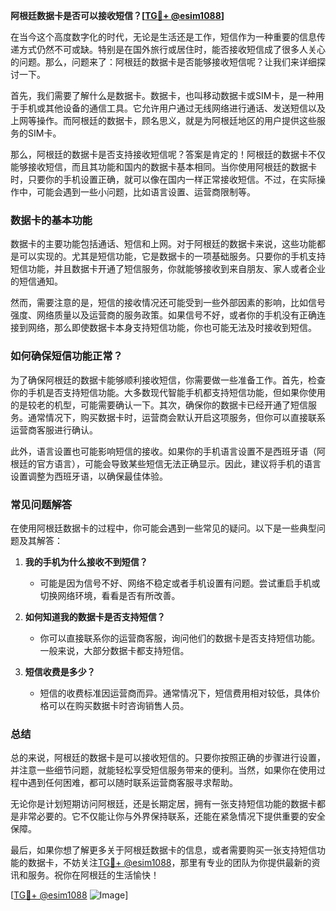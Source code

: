**阿根廷数据卡是否可以接收短信？[[TG💪+ @esim1088](https://t.me/s/esim1088)]**

在当今这个高度数字化的时代，无论是生活还是工作，短信作为一种重要的信息传递方式仍然不可或缺。特别是在国外旅行或居住时，能否接收短信成了很多人关心的问题。那么，问题来了：阿根廷的数据卡是否能够接收短信呢？让我们来详细探讨一下。

首先，我们需要了解什么是数据卡。数据卡，也叫移动数据卡或SIM卡，是一种用于手机或其他设备的通信工具。它允许用户通过无线网络进行通话、发送短信以及上网等操作。而阿根廷的数据卡，顾名思义，就是为阿根廷地区的用户提供这些服务的SIM卡。

那么，阿根廷的数据卡是否支持接收短信呢？答案是肯定的！阿根廷的数据卡不仅能够接收短信，而且其功能和国内的数据卡基本相同。当你使用阿根廷的数据卡时，只要你的手机设置正确，就可以像在国内一样正常接收短信。不过，在实际操作中，可能会遇到一些小问题，比如语言设置、运营商限制等。

### 数据卡的基本功能

数据卡的主要功能包括通话、短信和上网。对于阿根廷的数据卡来说，这些功能都是可以实现的。尤其是短信功能，它是数据卡的一项基础服务。只要你的手机支持短信功能，并且数据卡开通了短信服务，你就能够接收到来自朋友、家人或者企业的短信通知。

然而，需要注意的是，短信的接收情况还可能受到一些外部因素的影响，比如信号强度、网络质量以及运营商的服务政策。如果信号不好，或者你的手机没有正确连接到网络，那么即使数据卡本身支持短信功能，你也可能无法及时接收到短信。

### 如何确保短信功能正常？

为了确保阿根廷的数据卡能够顺利接收短信，你需要做一些准备工作。首先，检查你的手机是否支持短信功能。大多数现代智能手机都支持短信功能，但如果你使用的是较老的机型，可能需要确认一下。其次，确保你的数据卡已经开通了短信服务。通常情况下，购买数据卡时，运营商会默认开启这项服务，但你可以直接联系运营商客服进行确认。

此外，语言设置也可能影响短信的接收。如果你的手机语言设置不是西班牙语（阿根廷的官方语言），可能会导致某些短信无法正确显示。因此，建议将手机的语言设置调整为西班牙语，以确保最佳体验。

### 常见问题解答

在使用阿根廷数据卡的过程中，你可能会遇到一些常见的疑问。以下是一些典型问题及其解答：

1. **我的手机为什么接收不到短信？**
   - 可能是因为信号不好、网络不稳定或者手机设置有问题。尝试重启手机或切换网络环境，看看是否有所改善。

2. **如何知道我的数据卡是否支持短信？**
   - 你可以直接联系你的运营商客服，询问他们的数据卡是否支持短信功能。一般来说，大部分数据卡都支持短信。

3. **短信收费是多少？**
   - 短信的收费标准因运营商而异。通常情况下，短信费用相对较低，具体价格可以在购买数据卡时咨询销售人员。

### 总结

总的来说，阿根廷的数据卡是可以接收短信的。只要你按照正确的步骤进行设置，并注意一些细节问题，就能轻松享受短信服务带来的便利。当然，如果你在使用过程中遇到任何困难，都可以随时联系运营商客服寻求帮助。

无论你是计划短期访问阿根廷，还是长期定居，拥有一张支持短信功能的数据卡都是非常必要的。它不仅能让你与外界保持联系，还能在紧急情况下提供重要的安全保障。

最后，如果你想了解更多关于阿根廷数据卡的信息，或者需要购买一张支持短信功能的数据卡，不妨关注[TG💪+ @esim1088](https://t.me/s/esim1088)，那里有专业的团队为你提供最新的资讯和服务。祝你在阿根廷的生活愉快！

[[TG💪+ @esim1088](https://t.me/s/esim1088) ![Image](https://i.postimg.cc/4NQfJmqS/Snipaste-2025-05-13-00-14-12.png)]